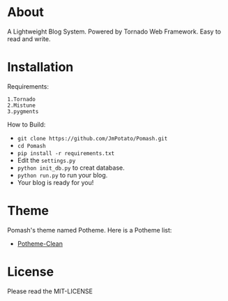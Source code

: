 About
======

A Lightweight Blog System. Powered by Tornado Web Framework. Easy to read and write.

Installation
======

Requirements:

    1.Tornado
    2.Mistune
    3.pygments

How to Build:

* `git clone https://github.com/JmPotato/Pomash.git`
* `cd Pomash`
* `pip install -r requirements.txt`
* Edit the `settings.py`
* `python init_db.py` to creat database.
* `python run.py` to run your blog.
* Your blog is ready for you!

Theme
=====

Pomash's theme named Potheme. Here is a Potheme list:

* [Potheme-Clean](https://github.com/JmPotato/Potheme-Clean)

License
=====

Please read the MIT-LICENSE
